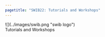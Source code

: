 ```yaml
---
pagetitle: "SWIB22: Tutorials and Workshops"
---
```



<div id="top">
<div class="column left">![](../images/swib.png "swib logo")</div>
<div class="column middle">Tutorials and Workshops</div>
<div class="column right"></div>
</div>

<div id="prog">
<div></div>
<!--    



## all booked out

<b></b><br />




## Next conference session at Thursday 14 h UTC

<b></b><br />




</div>



